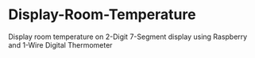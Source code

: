 # Display-Room-Temperature
Display room temperature on 2-Digit 7-Segment display using Raspberry and 1-Wire Digital Thermometer
